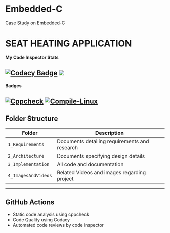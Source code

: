# Embedded-C
Case Study on Embedded-C

# SEAT HEATING APPLICATION #

**My Code Inspector Stats**

[![Codacy Badge](https://app.codacy.com/project/badge/Grade/2796f3ac340c491e84acfcf519f933be)](https://www.codacy.com/gh/SHA160/STEPin_EmbeddedC/dashboard?utm_source=github.com&amp;utm_medium=referral&amp;utm_content=SHA160/STEPin_EmbeddedC&amp;utm_campaign=Badge_Grade)
<a>
<img src="https://www.code-inspector.com/project/28769/status/svg">
</a>
----------------------------------------------------------------------------------------------------------------------------------------------------------------------------
**Badges**

[![Cppcheck](https://github.com/KaaviyaP/EmbeddedC_255944/actions/workflows/CodeQulaity.yml/badge.svg)](https://github.com/KaaviyaP/EmbeddedC_255944/actions/workflows/CodeQulaity.yml)
[![Compile-Linux](https://github.com/SHA160/STEPin_EmbeddedC/actions/workflows/Compile.yml/badge.svg)](https://github.com/SHA160/STEPin_EmbeddedC/actions/workflows/Compile.yml)
----------------------------------------------------------------------------------------------------------------------------------------------------------------------------
## Folder Structure
Folder             | Description
-------------------| -----------------------------------------
`1_Requirements`   | Documents detailing requirements and research
`2_Architecture`         | Documents specifying design details
`3_Implementation` | All code and documentation
`4_ImagesAndVideos`| Related Videos and images regarding project
----------------------------------------------------------------------------------------------------------------------------------------------------------------------------
## GitHub Actions
* Static code analysis using cppcheck
* Code Quality using Codacy
* Automated code reviews by code inspector
